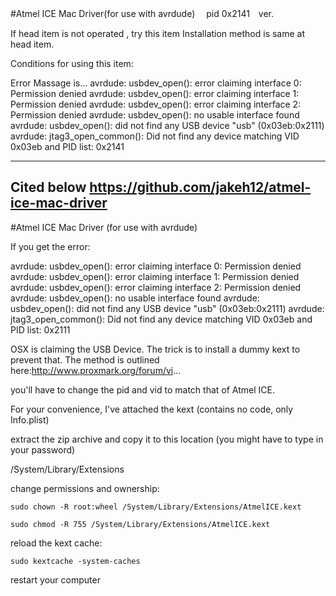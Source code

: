 #Atmel ICE Mac Driver(for use with avrdude) 　pid 0x2141　ver.

If head item is not operated , try this item
Installation method is same at head item.

Conditions for using this item:

Error Massage is...
avrdude: usbdev_open(): error claiming interface 0: Permission denied avrdude: usbdev_open(): error claiming interface 1: Permission denied avrdude: usbdev_open(): error claiming interface 2: Permission denied avrdude: usbdev_open(): no usable interface found avrdude: usbdev_open(): did not find any USB device "usb" (0x03eb:0x2111) avrdude: jtag3_open_common(): Did not find any device matching VID 0x03eb and PID list: 0x2141

---
Cited below
https://github.com/jakeh12/atmel-ice-mac-driver
---

#Atmel ICE Mac Driver (for use with avrdude)
 
If you get the error:
 
avrdude: usbdev_open(): error claiming interface 0: Permission denied
avrdude: usbdev_open(): error claiming interface 1: Permission denied
avrdude: usbdev_open(): error claiming interface 2: Permission denied
avrdude: usbdev_open(): no usable interface found
avrdude: usbdev_open(): did not find any USB device "usb" (0x03eb:0x2111)
avrdude: jtag3_open_common(): Did not find any device matching VID 0x03eb and PID list: 0x2111
 
 
OSX is claiming the USB Device. The trick is to install a dummy kext to prevent that. The method is outlined here:http://www.proxmark.org/forum/vi...
 
you'll have to change the pid and vid to match that of Atmel ICE.
 
For your convenience, I've attached the kext (contains no code, only Info.plist)
 
extract the zip archive and copy it to this location (you might have to type in your password)

/System/Library/Extensions

change permissions and ownership:

`sudo chown -R root:wheel /System/Library/Extensions/AtmelICE.kext`


`sudo chmod -R 755 /System/Library/Extensions/AtmelICE.kext`
 
reload the kext cache:

`sudo kextcache -system-caches`

restart your computer

